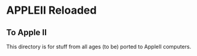 # APPLEII Reloaded

## To Apple II

This directory is for stuff from all ages (to be) ported to AppleII computers.
